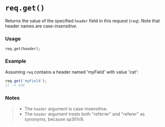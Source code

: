 # `req.get()`

Returns the value of the specified `header` field in this request (`req`).  Note that header names are case-_insensitive_.

### Usage

```usage
req.get(header);
```

### Example
Assuming `req` contains a header named 'myField' with value 'cat':

```javascript
req.get('myField');
// -> cat
```

### Notes
>+ The `header` argument is case-insensitive.
>+ The `header` argument treats both "referrer" and "referer" as synonyms, because sp3ll1n9.






<docmeta name="displayName" value="req.get()">
<docmeta name="pageType" value="method">
